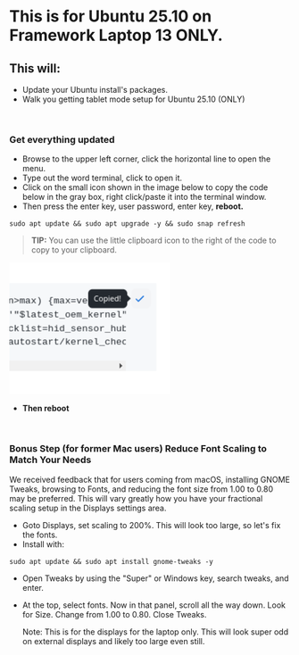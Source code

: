 # This is for Ubuntu 25.10 on Framework Laptop 13 ONLY.


## This will:

- Update your Ubuntu install's packages.
- Walk you getting tablet mode setup for Ubuntu 25.10 (ONLY)

&nbsp; &nbsp; &nbsp; &nbsp; 


### Get everything updated

- Browse to the upper left corner, click the horizontal line to open the menu.
- Type out the word terminal, click to open it.
- Click on the small icon shown in the image below to copy the code below in the gray box, right click/paste it into the terminal window.
- Then press the enter key, user password, enter key, **reboot.**

```
sudo apt update && sudo apt upgrade -y && sudo snap refresh
```
> **TIP:** You can use the little clipboard icon to the right of the code to copy to your clipboard.

<p style="text-align: left"><img src="https://raw.githubusercontent.com/FrameworkComputer/linux-docs/main/copied.png" alt="Copy The Code Below Like This" title="Copy The Code Above Like This"></p>

- **Then reboot**

&nbsp; &nbsp; &nbsp;


### Bonus Step (for former Mac users) Reduce Font Scaling to Match Your Needs

We received feedback that for users coming from macOS, installing GNOME Tweaks, browsing to Fonts, and reducing the font size from 1.00 to 0.80 may be preferred. This will vary greatly how you have your fractional scaling setup in the Displays settings area.

- Goto Displays, set scaling to 200%. This will look too large, so let's fix the fonts.
- Install with:
  
```
sudo apt update && sudo apt install gnome-tweaks -y
```

- Open Tweaks by using the "Super" or Windows key, search tweaks, and enter.

- At the top, select fonts. Now in that panel, scroll all the way down. Look for Size. Change from 1.00 to 0.80. Close Tweaks.

  Note: This is for the displays for the laptop only. This will look super odd on external displays and likely too large even still.
